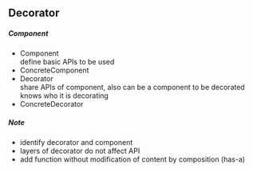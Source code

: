 ## Decorator
##### Component  
- Component  
define basic APIs to be used  
- ConcreteComponent  
- Decorator  
share APIs of component, also can be a component to be decorated  
knows who it is decorating  
- ConcreteDecorator
##### Note
- identify decorator and component  
- layers of decorator do not affect API  
- add function without modification of content by composition (has-a)  

